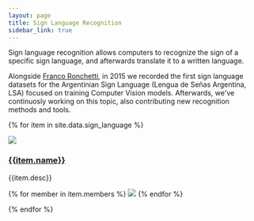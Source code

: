 ```yaml
---
layout: page
title: Sign Language Recognition
sidebar_link: true
---
```


Sign language recognition allows computers to recognize the sign of a specific sign language, and afterwards translate it to a written language. 

Alongside [Franco Ronchetti](http://weblidi.info.unlp.edu.ar/wp/en/recursos-humanos/auxiliares-becarios-y-tesistas/ronchetti-franco/), in 2015 we recorded the first sign language datasets for the Argentinian Sign Language (Lengua de Señas Argentina, LSA) focused on training Computer Vision models. Afterwards, we've continuosly working on this topic, also contributing new recognition methods and tools.


{% for item in site.data.sign_language %}
<div class="item" >
<a href="{{item.url}}"><img class="item-image" src="/assets/projects/{{item.img}}"></a>

<div class="item-text">
<a href="{{item.url}}"> <h3>{{item.name}}</h3></a>
<p>{{item.desc}}</p>
</div>

<div>
{% for member in item.members %}
    <img class="item-collaborator" src="/assets/collaborators/{{member}}.png">
{% endfor %}  
</div>

</div>

{% endfor %}



